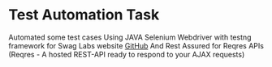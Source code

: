 # Test Automation Task 
Automated some test cases Using JAVA Selenium Webdriver with testng framework for Swag Labs website  [GitHub](https://github.com)
And Rest Assured for Reqres APIs (Reqres - A hosted REST-API ready to respond to your AJAX requests)


